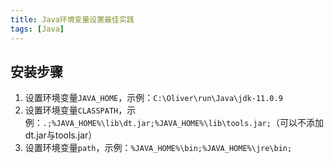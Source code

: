 ```yaml
---
title: Java环境变量设置最佳实践
tags: [Java]
---
```


## 安装步骤

1. 设置环境变量`JAVA_HOME`，示例：`C:\Oliver\run\Java\jdk-11.0.9`
2. 设置环境变量`CLASSPATH`，示例：`.;%JAVA_HOME%\lib\dt.jar;%JAVA_HOME%\lib\tools.jar;`（可以不添加dt.jar与tools.jar）
3. 设置环境变量`path`，示例：`%JAVA_HOME%\bin;%JAVA_HOME%\jre\bin;`